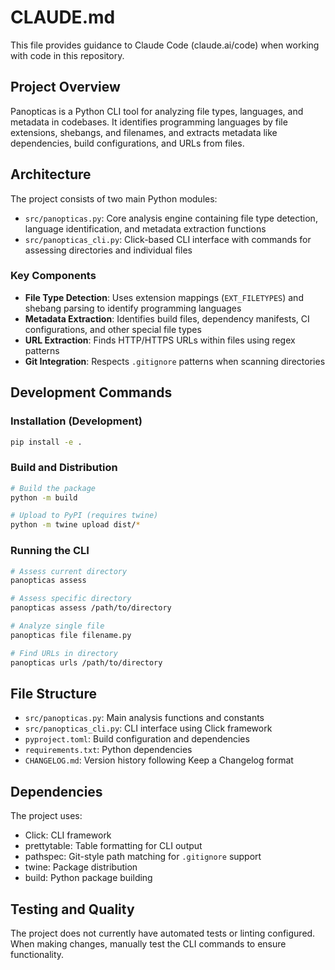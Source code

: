 # CLAUDE.md

This file provides guidance to Claude Code (claude.ai/code) when working with code in this repository.

## Project Overview

Panopticas is a Python CLI tool for analyzing file types, languages, and metadata in codebases. It identifies programming languages by file extensions, shebangs, and filenames, and extracts metadata like dependencies, build configurations, and URLs from files.

## Architecture

The project consists of two main Python modules:

- `src/panopticas.py`: Core analysis engine containing file type detection, language identification, and metadata extraction functions
- `src/panopticas_cli.py`: Click-based CLI interface with commands for assessing directories and individual files

### Key Components

- **File Type Detection**: Uses extension mappings (`EXT_FILETYPES`) and shebang parsing to identify programming languages
- **Metadata Extraction**: Identifies build files, dependency manifests, CI configurations, and other special file types
- **URL Extraction**: Finds HTTP/HTTPS URLs within files using regex patterns
- **Git Integration**: Respects `.gitignore` patterns when scanning directories

## Development Commands

### Installation (Development)
```bash
pip install -e .
```

### Build and Distribution
```bash
# Build the package
python -m build

# Upload to PyPI (requires twine)
python -m twine upload dist/*
```

### Running the CLI
```bash
# Assess current directory
panopticas assess

# Assess specific directory
panopticas assess /path/to/directory

# Analyze single file
panopticas file filename.py

# Find URLs in directory
panopticas urls /path/to/directory
```

## File Structure

- `src/panopticas.py`: Main analysis functions and constants
- `src/panopticas_cli.py`: CLI interface using Click framework
- `pyproject.toml`: Build configuration and dependencies
- `requirements.txt`: Python dependencies
- `CHANGELOG.md`: Version history following Keep a Changelog format

## Dependencies

The project uses:
- Click: CLI framework
- prettytable: Table formatting for CLI output
- pathspec: Git-style path matching for `.gitignore` support
- twine: Package distribution
- build: Python package building

## Testing and Quality

The project does not currently have automated tests or linting configured. When making changes, manually test the CLI commands to ensure functionality.